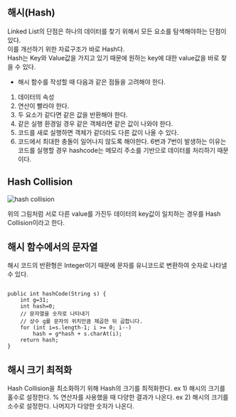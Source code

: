 ## 해시(Hash)
Linked List의 단점은 하나의 데이터를 찾기 위해서 모든 요소를 탐색해야하는 단점이 있다.<br>
이를 개선하기 위한 자료구조가 바로 Hash다.<br>
Hash는 Key와 Value값을 가지고 있기 때문에 원하는 key에 대한 value값을 바로 찾을 수 있다.

* 해시 함수를 작성할 때 다음과 같은 점들을 고려해야 한다.
1. 데이터의 속성
2. 연산이 빨라야 한다.
3. 두 요소가 같다면 같은 값을 반환해야 한다.
4. 같은 실행 환경일 경우 같은 객체라면 같은 값이 나와야 한다.
5. 코드를 새로 실행하면 객체가 같더라도 다른 값이 나올 수 있다.
6. 코드에서 최대한 충돌이 일어나지 않도록 해야한다.
6번과 7번이 발생하는 이유는 코드를 실행할 경우 hashcode는 메모리 주소를 기반으로 데이터를 처리하기 때문이다.

## Hash Collision
![hash collision](https://user-images.githubusercontent.com/63636555/145001405-65b5dd5a-c908-43fe-b6f0-b775fd8d49d0.png)

위의 그림처럼 서로 다른 value를 가진두 데이터의 key값이 일치하는 경우를 Hash Collision이라고 한다.


## 해시 함수에서의 문자열
해시 코드의 반환형은 Integer이기 때문에 문자를 유니코드로 변환하여 숫자로 나타낼 수 있다.

<pre><code>
public int hashCode(String s) {
	int g=31;
	int hash=0;
	// 문자열을 숫자로 나타내기
	// 상수 g를 문자의 위치만큼 제곱한 뒤 곱합니다.
	for (int i=s.length-1; i >= 0; i--)
		hash = g*hash + s.charAt(i);
	return hash;
}
</code></pre>

## 해시 크기 최적화
Hash Collision을 최소화하기 위해 Hash의 크기를 최적화한다.
ex 1) 해시의 크기를 홀수로 설정한다. % 연산자를 사용했을 때 다양한 결과가 나온다.
ex 2) 해시의 크기를 소수로 설정한다. 나머지가 다양한 숫자가 나온다.
